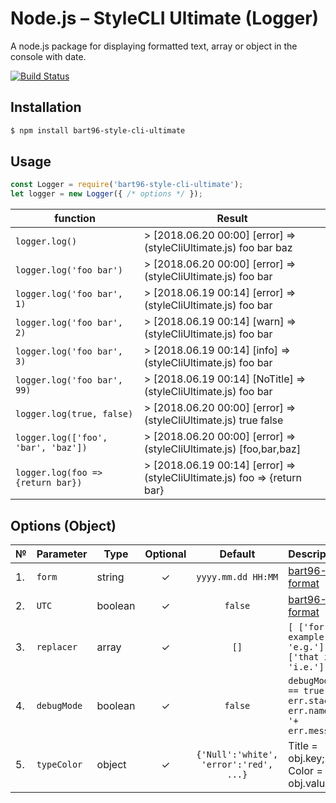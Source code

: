 # Node.js – StyleCLI Ultimate (Logger)
A node.js package for displaying formatted text, array or object in the console with date.

[![Build Status](https://travis-ci.org/bart96-b/node-style-cli-ultimate.svg)](https://travis-ci.org/bart96-b/node-style-cli-ultimate)

## Installation
```bash
$ npm install bart96-style-cli-ultimate
```

## Usage
```js
const Logger = require('bart96-style-cli-ultimate');
let logger = new Logger({ /* options */ });
```

function | Result
-------- | ------
`logger.log()` | > [2018.06.20 00:00] [error]   => (styleCliUltimate.js) foo bar baz
`logger.log('foo bar')` | > [2018.06.20 00:00] [error]   => (styleCliUltimate.js) foo bar
`logger.log('foo bar', 1)` | > [2018.06.19 00:14] [error]    => (styleCliUltimate.js) foo bar
`logger.log('foo bar', 2)` | > [2018.06.19 00:14] [warn]    => (styleCliUltimate.js) foo bar
`logger.log('foo bar', 3)` | > [2018.06.19 00:14] [info]    => (styleCliUltimate.js) foo bar
`logger.log('foo bar', 99)` | > [2018.06.19 00:14] [NoTitle]    => (styleCliUltimate.js) foo bar
`logger.log(true, false)` | > [2018.06.20 00:00] [error]   => (styleCliUltimate.js) true false
`logger.log(['foo', 'bar', 'baz'])` | > [2018.06.20 00:00] [error]   => (styleCliUltimate.js) [foo,bar,baz]
`logger.log(foo => {return bar})` | > [2018.06.19 00:14] [error]    => (styleCliUltimate.js) foo => {return bar}

## Options (Object)
№ | Parameter | Type | Optional | Default | Description
-- | --------- | ---- | :------: | :-----: | -----------
1\. | `form` | string | ✓ | `yyyy.mm.dd HH:MM` | [bart96-format](https://github.com/bart96-b/node-format#options-object)
2\. | `UTC` | boolean | ✓ | `false` | [bart96-format](https://github.com/bart96-b/node-format#options-object)
3\. | `replacer` | array | ✓ | `[]` | `[ ['for example', 'e.g.'], ['that is', 'i.e.'], ]`
4\. | `debugMode` | boolean | ✓ | `false` | `debugMode == true ? err.stack : err.name +' '+ err.message`
5\. | `typeColor` | object | ✓ | `{'Null':'white', 'error':'red', ...}` | Title = obj.key; Color = obj.value
